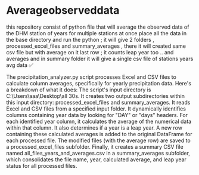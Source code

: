 # Averageobserveddata
this repository consist of python file that will average the observed data of the DHM station of years for multiple stations at once 
place all the data in the base directory and run the python ; it will give 2 folders , processed_excel_files and summary_averages , there it will created same csv file but with average on it last row ; it counts leap year too .. and averages and in summary folder it will give a single csv file of stations years avg data 
✅


The precipitation_analyzer.py script processes Excel and CSV files to calculate column averages, specifically for yearly precipitation data.
Here's a breakdown of what it does:
The script's input directory is C:\Users\aaa\Desktop\all 30s.
It creates two output subdirectories within this input directory: processed_excel_files and summary_averages.
It reads Excel and CSV files from a specified input folder.
It dynamically identifies columns containing year data by looking for "DAY" or "days" headers.
For each identified year column, it calculates the average of the numerical data within that column.
It also determines if a year is a leap year.
A new row containing these calculated averages is added to the original DataFrame for each processed file.
The modified files (with the average row) are saved to a processed_excel_files subfolder.
Finally, it creates a summary CSV file named all_files_years_and_averages.csv in a summary_averages subfolder, which consolidates the file name, year, calculated average, and leap year status for all processed files.
